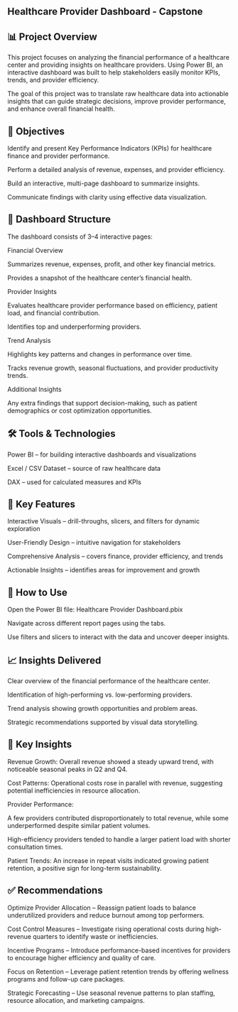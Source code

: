 Healthcare Provider Dashboard - Capstone
----------------------------------------------------------------------------------------------------------------------------------------------------------------------------
📊 Project Overview
----------------------------------------------------------------------------------------------------------------------------------------------------------------------------

This project focuses on analyzing the financial performance of a healthcare center and providing insights on healthcare providers. Using Power BI, an interactive dashboard was built to help stakeholders easily monitor KPIs, trends, and provider efficiency.

The goal of this project was to translate raw healthcare data into actionable insights that can guide strategic decisions, improve provider performance, and enhance overall financial health.

🎯 Objectives
----------------------------------------------------------------------------------------------------------------------------------------------------------------------------

Identify and present Key Performance Indicators (KPIs) for healthcare finance and provider performance.

Perform a detailed analysis of revenue, expenses, and provider efficiency.

Build an interactive, multi-page dashboard to summarize insights.

Communicate findings with clarity using effective data visualization.

📑 Dashboard Structure
----------------------------------------------------------------------------------------------------------------------------------------------------------------------------

The dashboard consists of 3–4 interactive pages:

Financial Overview

Summarizes revenue, expenses, profit, and other key financial metrics.

Provides a snapshot of the healthcare center’s financial health.

Provider Insights

Evaluates healthcare provider performance based on efficiency, patient load, and financial contribution.

Identifies top and underperforming providers.

Trend Analysis

Highlights key patterns and changes in performance over time.

Tracks revenue growth, seasonal fluctuations, and provider productivity trends.

Additional Insights

Any extra findings that support decision-making, such as patient demographics or cost optimization opportunities.

🛠️ Tools & Technologies
----------------------------------------------------------------------------------------------------------------------------------------------------------------------------

Power BI – for building interactive dashboards and visualizations

Excel / CSV Dataset – source of raw healthcare data

DAX – used for calculated measures and KPIs

📌 Key Features
----------------------------------------------------------------------------------------------------------------------------------------------------------------------------
Interactive Visuals – drill-throughs, slicers, and filters for dynamic exploration

User-Friendly Design – intuitive navigation for stakeholders

Comprehensive Analysis – covers finance, provider efficiency, and trends

Actionable Insights – identifies areas for improvement and growth

🚀 How to Use
----------------------------------------------------------------------------------------------------------------------------------------------------------------------------

Open the Power BI file: Healthcare Provider Dashboard.pbix

Navigate across different report pages using the tabs.

Use filters and slicers to interact with the data and uncover deeper insights.

📈 Insights Delivered
----------------------------------------------------------------------------------------------------------------------------------------------------------------------------

Clear overview of the financial performance of the healthcare center.

Identification of high-performing vs. low-performing providers.

Trend analysis showing growth opportunities and problem areas.

Strategic recommendations supported by visual data storytelling.

🔎 Key Insights
----------------------------------------------------------------------------------------------------------------------------------------------------------------------------

Revenue Growth: Overall revenue showed a steady upward trend, with noticeable seasonal peaks in Q2 and Q4.

Cost Patterns: Operational costs rose in parallel with revenue, suggesting potential inefficiencies in resource allocation.

Provider Performance:

A few providers contributed disproportionately to total revenue, while some underperformed despite similar patient volumes.

High-efficiency providers tended to handle a larger patient load with shorter consultation times.

Patient Trends: An increase in repeat visits indicated growing patient retention, a positive sign for long-term sustainability.

✅ Recommendations
----------------------------------------------------------------------------------------------------------------------------------------------------------------------------

Optimize Provider Allocation – Reassign patient loads to balance underutilized providers and reduce burnout among top performers.

Cost Control Measures – Investigate rising operational costs during high-revenue quarters to identify waste or inefficiencies.

Incentive Programs – Introduce performance-based incentives for providers to encourage higher efficiency and quality of care.

Focus on Retention – Leverage patient retention trends by offering wellness programs and follow-up care packages.

Strategic Forecasting – Use seasonal revenue patterns to plan staffing, resource allocation, and marketing campaigns.
